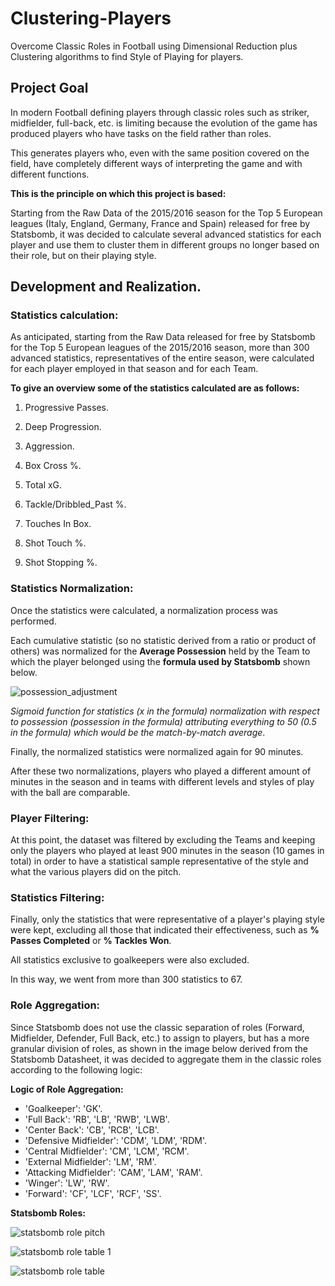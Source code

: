 # Clustering-Players
Overcome Classic Roles in Football using Dimensional Reduction plus Clustering algorithms to find Style of Playing for players.

## Project Goal
In modern Football defining players through classic roles such as striker, midfielder, full-back, etc. is limiting because the evolution of the game has produced players who have tasks on the field rather than roles.

This generates players who, even with the same position covered on the field, have completely different ways of interpreting the game and with different functions.

**This is the principle on which this project is based:**

Starting from the Raw Data of the 2015/2016 season for the Top 5 European leagues (Italy, England, Germany, France and Spain) released for free by Statsbomb, it was decided to calculate several advanced statistics for each player and use them to cluster them in different groups no longer based on their role, but on their playing style.

## Development and Realization.

### Statistics calculation:

As anticipated, starting from the Raw Data released for free by Statsbomb for the Top 5 European leagues of the 2015/2016 season, more than 300 advanced statistics, representatives of the entire season, were calculated for each player employed in that season and for each Team.

**To give an overview some of the statistics calculated are as follows:**

1) Progressive Passes.

2) Deep Progression.

3) Aggression.

4) Box Cross %.

5) Total xG.

6) Tackle/Dribbled_Past %.

7) Touches In Box.

8) Shot Touch %.

9) Shot Stopping %.

### Statistics Normalization:

Once the statistics were calculated, a normalization process was performed.

Each cumulative statistic (so no statistic derived from a ratio or product of others) was normalized for the **Average Possession** held by the Team to which the player belonged using the **formula used by Statsbomb** shown below.

![possession_adjustment](https://github.com/user-attachments/assets/a7bbd7c9-b7bc-4fe0-97e7-fd5f5be2d17c)

_Sigmoid function for statistics (x in the formula) normalization with respect to possession (possession in the formula) attributing everything to 50 (0.5 in the formula) which would be the match-by-match average_.

Finally, the normalized statistics were normalized again for 90 minutes.

After these two normalizations, players who played a different amount of minutes in the season and in teams with different levels and styles of play with the ball are comparable.

### Player Filtering:

At this point, the dataset was filtered by excluding the Teams and keeping only the players who played at least 900 minutes in the season (10 games in total) in order to have a statistical sample representative of the style and what the various players did on the pitch.

### Statistics Filtering:

Finally, only the statistics that were representative of a player's playing style were kept, excluding all those that indicated their effectiveness, such as **% Passes Completed** or **% Tackles Won**.

All statistics exclusive to goalkeepers were also excluded.

In this way, we went from more than 300 statistics to 67.

### Role Aggregation:

Since Statsbomb does not use the classic separation of roles (Forward, Midfielder, Defender, Full Back, etc.) to assign to players, but has a more granular division of roles, as shown in the image below derived from the Statsbomb Datasheet, it was decided to aggregate them in the classic roles according to the following logic:

**Logic of Role Aggregation:**

* 'Goalkeeper': 'GK'.
* 'Full Back': 'RB', 'LB', 'RWB', 'LWB'.
* 'Center Back': 'CB', 'RCB', 'LCB'.
* 'Defensive Midfielder': 'CDM', 'LDM', 'RDM'.
* 'Central Midfielder': 'CM', 'LCM', 'RCM'.
* 'External Midfielder': 'LM', 'RM'.
* 'Attacking Midfielder': 'CAM', 'LAM', 'RAM'.
* 'Winger': 'LW', 'RW'.
* 'Forward': 'CF', 'LCF', 'RCF', 'SS'.

**Statsbomb Roles:**

![statsbomb role pitch](https://github.com/user-attachments/assets/4084b675-c918-4280-9bff-c119bcf1d57e)

![statsbomb role table 1](https://github.com/user-attachments/assets/9c1069ca-0d31-4959-8f22-3d254a4ab62e)

![statsbomb role table](https://github.com/user-attachments/assets/07fdd546-7194-4ac1-a473-4d36958841fb)









